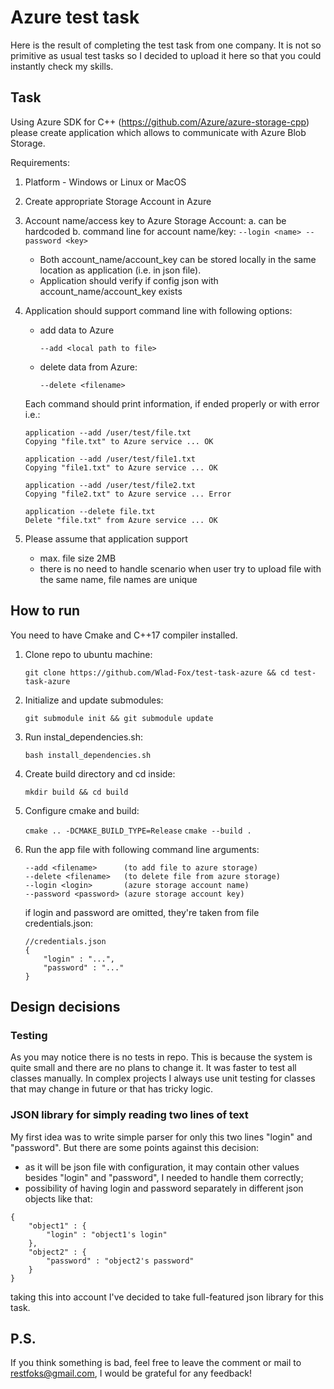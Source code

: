 # Azure test task

Here is the result of completing the test task from one company. It is not so primitive as usual test tasks so I decided to upload it here so that you could instantly check my skills.

## Task

Using Azure SDK for C++ (https://github.com/Azure/azure-storage-cpp) please create application which allows to communicate with Azure Blob Storage.  

Requirements:

1.  Platform - Windows or Linux or MacOS
2.  Create appropriate Storage Account in Azure
3.  Account name/access key to Azure Storage Account:
	a.  can be hardcoded
	b.  command line for account name/key:
	`--login <name> --password <key>  `
	* Both account_name/account_key can be stored locally in the same location as application (i.e. in json file).
	* Application should verify if config json with account_name/account_key exists
4.  Application should support command line with following options:
	* add data to Azure

        `--add <local path to file>`
	
	* delete data from Azure:
    
        `--delete <filename>`

    Each command should print information, if ended properly or with error i.e.:
            
        application --add /user/test/file.txt
        Copying "file.txt" to Azure service ... OK

        application --add /user/test/file1.txt
        Copying "file1.txt" to Azure service ... OK

        application --add /user/test/file2.txt
        Copying "file2.txt" to Azure service ... Error

        application --delete file.txt
        Delete "file.txt" from Azure service ... OK

5.  Please assume that application support
	*  max. file size 2MB
	*  there is no need to handle scenario when user try to upload file with the same name, file names are unique

## How to run

You need to have Cmake and C++17 compiler installed.

1. Clone repo to ubuntu machine:
    
    `git clone https://github.com/Wlad-Fox/test-task-azure && cd test-task-azure`
2. Initialize and update submodules:
    
    `git submodule init && git submodule update`
3. Run instal_dependencies.sh:
    
    `bash install_dependencies.sh`
4. Create build directory and cd inside:
    
    `mkdir build && cd build`
5. Configure cmake and build:
    
    `cmake .. -DCMAKE_BUILD_TYPE=Release`
    `cmake --build .`
6. Run the app file with following command line arguments:

	```
	--add <filename>      (to add file to azure storage)  
	--delete <filename>   (to delete file from azure storage)  
	--login <login>       (azure storage account name)  
	--password <password> (azure storage account key)  
	```

	if login and password are omitted, they're taken from file credentials.json:
	
	```
	//credentials.json
	{
		"login" : "...",
		"password" : "..."
	}
	```

## Design decisions

### Testing

As you may notice there is no tests in repo. This is because the system is quite small and there are no plans to change it. It was faster to test all classes manually. In complex projects I always use unit testing for classes that may change in future or that has tricky logic.

### JSON library for simply reading two lines of text

My first idea was to write simple parser for only this two lines "login" and "password". But there are some points against this decision:
* as it will be json file with configuration, it may contain other values besides "login" and "password", I needed to handle them correctly;
* possibility of having login and password separately in different json objects like that:
```
{
	"object1" : {
		"login" : "object1's login"
	},
	"object2" : {
		"password" : "object2's password"
	}
}
```
taking this into account I've decided to take full-featured json library for this task.

## P.S.

If you think something is bad, feel free to leave the comment or mail to restfoks@gmail.com, I would be grateful for any feedback!